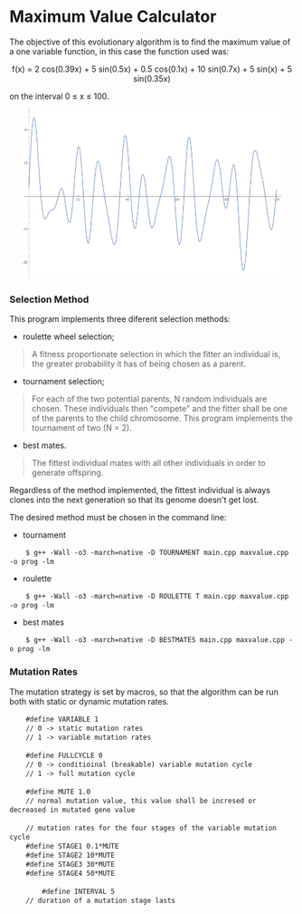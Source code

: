 # Maximum Value Calculator

The objective of this evolutionary algorithm is to find the maximum value of a one variable function, in this case
the function used was:   
<p align="center">
f(x) = 2 cos(0.39x) + 5 sin(0.5x) + 0.5 cos(0.1x) + 10 sin(0.7x) + 5 sin(x) + 5 sin(0.35x)
</p>

on the interval 0 ≤ x ≤ 100.

<p align="center">
  <img width="460" height="300" src="https://github.com/AliceDeLorenci/EVOLUTIONARY-ALGORITHMS/blob/master/maximum_value_calculator/function.png">
</p>

### Selection Method

This program implements three diferent selection methods:
- roulette wheel selection;
> A fitness proportionate selection in which the fitter an individual is, the greater probability it has of 
> being chosen as a parent.
- tournament selection;
> For each of the two potential parents, N random individuals are chosen. These individuals then "compete" 
> and the fitter shall be one of the parents to the child chromosome. This program implements the tournament of two (N = 2).
- best mates.
> The fittest individual mates with all other individuals in order to generate offspring.   

Regardless of the method implemented, the fittest individual is always clones into the next generation so that its genome doesn't get lost.

The desired method must be chosen in the command line:
- tournament    
```
    $ g++ -Wall -o3 -march=native -D TOURNAMENT main.cpp maxvalue.cpp -o prog -lm
```
- roulette 
```
    $ g++ -Wall -o3 -march=native -D ROULETTE T main.cpp maxvalue.cpp -o prog -lm
```
- best mates 
```
    $ g++ -Wall -o3 -march=native -D BESTMATES main.cpp maxvalue.cpp -o prog -lm
```

### Mutation Rates

The mutation strategy is set by macros, so that the algorithm can be run both with static or dynamic mutation rates.
```
    #define VARIABLE 1		
    // 0 -> static mutation rates
    // 1 -> variable mutation rates
    
    #define FULLCYCLE 0		
    // 0 -> conditioinal (breakable) variable mutation cycle
    // 1 -> full mutation cycle
    
    #define MUTE 1.0 
    // normal mutation value, this value shall be incresed or decreased in mutated gene value

    // mutation rates for the four stages of the variable mutation cycle
    #define STAGE1 0.1*MUTE
    #define STAGE2 10*MUTE
    #define STAGE3 30*MUTE
    #define STAGE4 50*MUTE
    
		#define INTERVAL 5      
    // duration of a mutation stage lasts
```
